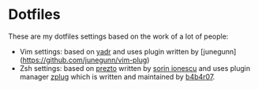 # Dotfiles
These are my dotfiles settings based on the work of a lot of people:

* Vim settings: based on [yadr](https://github.com/skwp/dotfiles) and uses plugin written by [junegunn] (https://github.com/junegunn/vim-plug)
* Zsh settings: based on [prezto](https://github.com/sorin-ionescu/prezto) written by [sorin ionescu](https://github.com/sorin-ionescu) and uses plugin manager [zplug](https://github.com/zplug/zplug) which is written and maintained by [b4b4r07](https://github.com/b4b4r07).